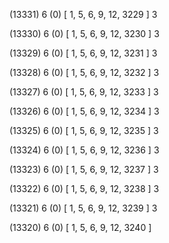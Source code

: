 (13331) 6 (0) [ 1, 5, 6, 9, 12, 3229 ] 3 


(13330) 6 (0) [ 1, 5, 6, 9, 12, 3230 ] 3 


(13329) 6 (0) [ 1, 5, 6, 9, 12, 3231 ] 3 


(13328) 6 (0) [ 1, 5, 6, 9, 12, 3232 ] 3 


(13327) 6 (0) [ 1, 5, 6, 9, 12, 3233 ] 3 


(13326) 6 (0) [ 1, 5, 6, 9, 12, 3234 ] 3 


(13325) 6 (0) [ 1, 5, 6, 9, 12, 3235 ] 3 


(13324) 6 (0) [ 1, 5, 6, 9, 12, 3236 ] 3 


(13323) 6 (0) [ 1, 5, 6, 9, 12, 3237 ] 3 


(13322) 6 (0) [ 1, 5, 6, 9, 12, 3238 ] 3 


(13321) 6 (0) [ 1, 5, 6, 9, 12, 3239 ] 3 


(13320) 6 (0) [ 1, 5, 6, 9, 12, 3240 ]  

